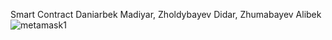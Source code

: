 Smart Contract Daniarbek Madiyar, Zholdybayev Didar, Zhumabayev Alibek
![metamask1](https://github.com/user-attachments/assets/895c96ed-6ee1-4a81-91d9-3825a7b5b6e4)
